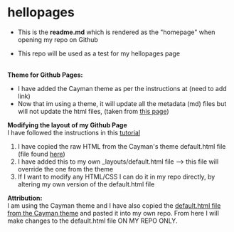 # hellopages

* This is the **readme.md** which is rendered as the "homepage" when opening my repo on Github

* This repo will be used as a test for my hellopages page    <br/> <br/>

**Theme for Github Pages:**  
* I have added the Cayman theme as per the instructions at (need to add link)  
* Now that im using a theme, it will update all the metadata (md) files but will not update the html files, (taken from [this page](https://docs.github.com/en/free-pro-team@latest/github/working-with-github-pages/adding-a-theme-to-your-github-pages-site-with-the-theme-chooser#:~:text=Under%20your%20repository%20name%2C%20click,your%20site's%20README.md%20file.))


**Modifying the layout of my Github Page**  
I have followed the instructions in this [tutorial](https://aregsar.com/blog/2019/how-to-customize-your-github-pages-blog-layout-in-five-minutes/)  
1. I have copied the raw HTML from the Cayman's theme default.html file (file found [here](https://github.com/pages-themes/cayman/blob/master/_layouts/default.html))  
2. I have added this to my own _layouts/default.html file --> this file will override the one from the theme  
3. If I want to modify any HTML/CSS I can do it in my repo directly, by altering my own version of the default.html file  

**Attribution:**  
I am using the Cayman theme and I have also copied the [default.html file from the Cayman theme](https://github.com/pages-themes/cayman/blob/master/_layouts/default.html) and pasted it into my own repo. From here I will make changes to the default.html file ON MY REPO ONLY.
